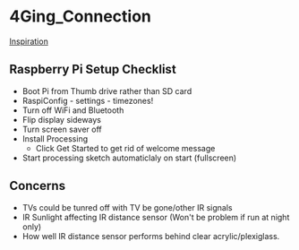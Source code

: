 # 4Ging_Connection

[Inspiration](https://www.architecturendesign.net/satirical-illustrations-show-our-addiction-to-technology/)

## Raspberry Pi Setup Checklist

* Boot Pi from Thumb drive rather than SD card
* RaspiConfig - settings - timezones!
* Turn off WiFi and Bluetooth
* Flip display sideways 
* Turn screen saver off
* Install Processing 
  * Click Get Started to get rid of welcome message
* Start processing sketch automaticlaly on start (fullscreen) 

## Concerns

* TVs could be tunred off with TV be gone/other IR signals 
* IR Sunlight affecting IR distance sensor (Won't be problem if run at night only) 
* How well IR distance sensor performs behind clear acrylic/plexiglass. 
